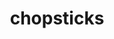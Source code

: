 ---
layout: food&drink
title: chopsticks
emoji: chopsticks
permalink: 🥢.html
image: assets/img/3moji/chopsticks.png
---